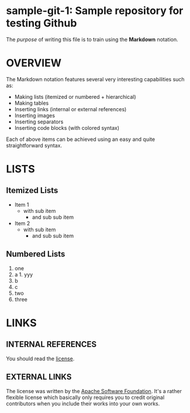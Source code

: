 # sample-git-1: Sample repository for testing Github

The *purpose* of writing this file is to train using the **Markdown** notation.

# OVERVIEW

The Markdown notation features several very interesting capabilities such as:
- Making lists (itemized or numbered + hierarchical)
- Making tables
- Inserting links (internal or external references)
- Inserting images
- Inserting separators
- Inserting code blocks (with colored syntax)

Each of above items can be achieved using an easy and quite straightforward syntax.

# LISTS

## Itemized Lists

- Item 1
  - with sub item
    - and sub sub item
- Item 2
  - with sub item
    - and sub sub item

## Numbered Lists	
	
1. one
  1. a
    1. yyy
  2. b 
  3. c 
2. two
3. three


# LINKS

## INTERNAL REFERENCES

You should read the [license](LICENSE).

## EXTERNAL LINKS

The license was written by the [Apache Software Foundation](http://www.apache.org). It's a rather flexible license which basically only requires you to credit original contributors when you include their works into your own works. 

